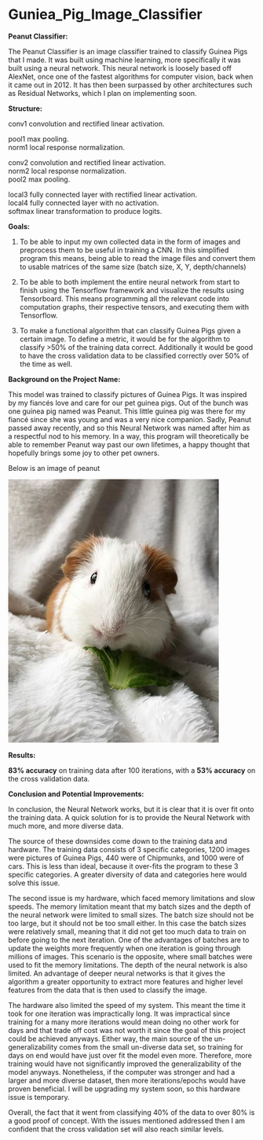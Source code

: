 # Guniea_Pig_Image_Classifier

**Peanut Classifier:**

The Peanut Classifier is an image classifier trained to classify Guinea Pigs that I made. It was built using machine learning, more specifically it was built using a neural network. This neural network is loosely based off AlexNet, once one of the fastest algorithms for computer vision, back when it came out in 2012. It has then been surpassed by other architectures such as Residual Networks, which I plan on implementing soon. 


**Structure:** 

conv1          convolution and rectified linear activation.    

pool1          max pooling.   
norm1          local response normalization.  

conv2          convolution and rectified linear activation.  
norm2          local response normalization.  
pool2          max pooling.  

local3         fully connected layer with rectified linear activation.  
local4         fully connected layer with no activation.  
softmax        linear transformation to produce logits.  
  

**Goals:**

1. To be able to input my own collected data in the form of images and preprocess them to be useful in training a CNN. In this 		simplified program this means, being  able to read the image files and convert them to usable matrices of the same size (batch size, X,  Y, depth/channels)

2. To be able to both implement the entire neural network from start to finish using the Tensorflow framework and visualize the results using Tensorboard. This means programming all the relevant code into computation graphs, their respective tensors, and executing them with Tensorflow.

3. To make a functional algorithm that can classify Guinea Pigs given a certain image. To define a metric, it would be for the algorithm to classify >50% of the training data correct. Additionally it would be good to have the cross validation data to be classified correctly over 50% of the time as well. 


**Background on the Project Name:**

This model was trained to classify pictures of Guinea Pigs. It was inspired by my fiancés love and care for our pet guinea pigs. Out of the bunch was one guinea pig named was Peanut.  This little guinea pig was there for my fiancé since she was young and was a very nice companion. Sadly, Peanut passed away recently, and so this Neural Network was named after him as a respectful nod to his memory. In a way, this program will theoretically be able to remember Peanut way past our own lifetimes, a happy thought that hopefully brings some joy to other pet owners.

Below is an image of peanut   

![alt text](https://raw.githubusercontent.com/RickyAndreFlores/Guniea_Pig_Image_Classifier/master/Peanut%20-%20Copy.JPG)


**Results:**    

**83% accuracy** on training data after 100 iterations, with a **53% accuracy** on the cross validation data. 


**Conclusion and Potential Improvements:**

In conclusion, the Neural Network works, but it is clear that it is over fit onto the training data. A quick solution for is to provide the Neural Network with much more, and more diverse data. 

The source of these downsides come down to the training data and hardware. The training data consists of 3 specific categories, 1200 images were pictures of Guinea Pigs, 440 were of Chipmunks, and 1000 were of cars. This is less than ideal, because it over-fits the program to these 3 specific categories. A greater diversity of data and categories here would solve this issue. 

The second issue is my hardware,  which faced memory limitations and slow speeds. The memory limitation meant that my batch sizes and the depth of the neural network were limited to small sizes. The batch size should not be too large, but it should not be too small either. In this case the batch sizes were relatively small, meaning that it did not get too much data to train on before going to the next iteration. One of the advantages of batches are to update the weights more frequently when one iteration is going through millions of images. This scenario is the opposite, where small batches were used to fit the memory limitations. The depth of the neural network is also limited. An advantage of deeper neural networks is that it gives the algorithm a greater opportunity to extract more features and higher level features from the data that is then used to classify the image.  

The hardware also limited the speed of my system. This meant the time it took for one iteration was impractically long. It was impractical since training for a many more iterations would mean doing no other work for days and that trade off cost was not worth it since the goal of this project could be achieved anyways. Either way, the main source of the un-generalizability comes from the small un-diverse data set, so training for days on end would have just over fit the model even more. Therefore, more training would have not significantly improved the generalizability of the model anyways. Nonetheless, if the computer was stronger and had a larger and more diverse dataset, then more iterations/epochs would have proven beneficial. I will be upgrading my system soon, so this hardware issue is temporary.

Overall, the fact that it went from classifying 40% of the data to over 80% is a good proof of concept. With the issues mentioned addressed then I am confident that the cross validation set will also reach similar levels. 

